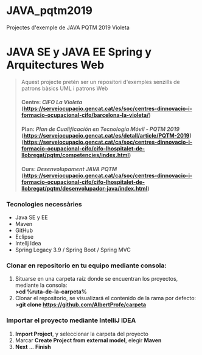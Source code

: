 # JAVA_pqtm2019
Projectes d'exemple de JAVA PQTM 2019 Violeta


# JAVA SE y JAVA EE Spring y Arquitectures Web
> Aquest projecte pretén ser un repositori d'exemples senzills de patrons bàsics UML i patrons Web 
> #### Centre: *CIFO La Violeta* (https://serveiocupacio.gencat.cat/es/soc/centres-dinnovacio-i-formacio-ocupacional-cifo/barcelona-la-violeta/)
> #### Plan: *Plan de Cualificación en Tecnología Móvil - PQTM 2019* (https://serveiocupacio.gencat.cat/es/detall/article/PQTM-2019) (https://serveiocupacio.gencat.cat/ca/soc/centres-dinnovacio-i-formacio-ocupacional-cifo/cifo-lhospitalet-de-llobregat/pqtm/competencies/index.html)
> #### Curs: *Desenvolupament JAVA PQTM* (https://serveiocupacio.gencat.cat/ca/soc/centres-dinnovacio-i-formacio-ocupacional-cifo/cifo-lhospitalet-de-llobregat/pqtm/desenvolupador-java/index.html)




### Tecnologies necessàries
* Java SE y EE
* Maven
* GitHub
* Eclipse
* Intellj Idea
* Spring Legacy 3.9 / Spring Boot / Spring MVC


### Clonar en repositorio en tu equipo mediante consola:
1. Situarse en una carpeta raíz donde se encuentran los proyectos, mediante la consola:  
 **>cd %ruta-de-la-carpeta%**
1. Clonar el repositorio, se visualizará el contenido de la rama por defecto:  
 **>git clone https://github.com/AlbertProfe/carpeta**

### Importar el proyecto mediante IntelliJ IDEA
1. **Import Project**, y seleccionar la carpeta del proyecto
1. Marcar **Create Project from external model**, elegir **Maven**
1. **Next** … **Finish**
